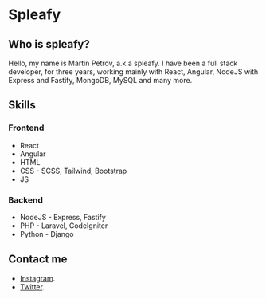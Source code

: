 # Spleafy

## Who is spleafy?

Hello, my name is Martin Petrov, a.k.a spleafy. I have been a full stack developer, for three years, working mainly with React, Angular, NodeJS with Express and Fastify, MongoDB, MySQL and many more.

## Skills

### Frontend

- React
- Angular
- HTML
- CSS - SCSS, Tailwind, Bootstrap
- JS

### Backend

- NodeJS - Express, Fastify
- PHP - Laravel, CodeIgniter
- Python - Django

## Contact me

- [Instagram](https://www.instagram.com/marrtin.xyz).
- [Twitter](https://www.twitter.com/martindaone).
